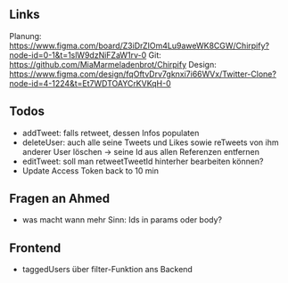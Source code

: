## Links

Planung: https://www.figma.com/board/Z3iDrZIOm4Lu9aweWK8CGW/Chirpify?node-id=0-1&t=1slW9dzNiFZaW1rv-0
Git: https://github.com/MiaMarmeladenbrot/Chirpify
Design: https://www.figma.com/design/fqOftvDrv7gknxi7i66WVx/Twitter-Clone?node-id=4-1224&t=Et7WDTOAYCrKVKqH-0

## Todos

- addTweet: falls retweet, dessen Infos populaten
- deleteUser: auch alle seine Tweets und Likes sowie reTweets von ihm anderer User löschen -> seine Id aus allen Referenzen entfernen
- editTweet: soll man retweetTweetId hinterher bearbeiten können?
- Update Access Token back to 10 min

## Fragen an Ahmed

- was macht wann mehr Sinn: Ids in params oder body?

## Frontend

- taggedUsers über filter-Funktion ans Backend

